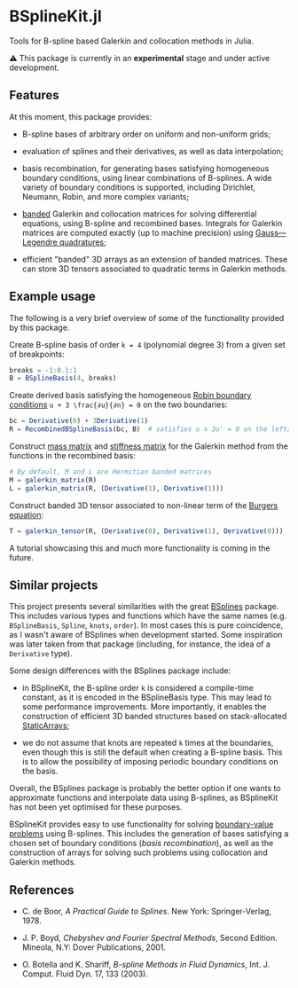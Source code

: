 # BSplineKit.jl

Tools for B-spline based Galerkin and collocation methods in Julia.

⚠ This package is currently in an **experimental** stage and under active
development.

## Features

At this moment, this package provides:

- B-spline bases of arbitrary order on uniform and non-uniform grids;

- evaluation of splines and their derivatives, as well as data interpolation;

- basis recombination, for generating bases satisfying homogeneous boundary
  conditions, using linear combinations of B-splines.
  A wide variety of boundary conditions is supported, including Dirichlet,
  Neumann, Robin, and more complex variants;

- [banded](https://github.com/JuliaMatrices/BandedMatrices.jl) Galerkin and
  collocation matrices for solving differential equations, using B-spline and
  recombined bases.
  Integrals for Galerkin matrices are computed exactly (up to machine
  precision) using [Gauss—Legendre
  quadratures](https://github.com/JuliaApproximation/FastGaussQuadrature.jl);

- efficient "banded" 3D arrays as an extension of banded matrices.
  These can store 3D tensors associated to quadratic terms in Galerkin methods.

## Example usage

The following is a very brief overview of some of the functionality provided
by this package.

Create B-spline basis of order ``k = 4`` (polynomial degree 3) from a given
set of breakpoints:

```julia
breaks = -1:0.1:1
B = BSplineBasis(4, breaks)
```

Create derived basis satisfying the homogeneous [Robin boundary
conditions](https://en.wikipedia.org/wiki/Robin_boundary_condition)
``u + 3 \frac{∂u}{∂n} = 0`` on the two boundaries:

```julia
bc = Derivative(0) + 3Derivative(1)
R = RecombinedBSplineBasis(bc, B)  # satisfies u ∓ 3u' = 0 on the left/right boundary
```

Construct [mass matrix](https://en.wikipedia.org/wiki/Mass_matrix) and
[stiffness matrix](https://en.wikipedia.org/wiki/Stiffness_matrix) for
the Galerkin method from the functions in the recombined basis:

```julia
# By default, M and L are Hermitian banded matrices
M = galerkin_matrix(R)
L = galerkin_matrix(R, (Derivative(1), Derivative(1)))
```

Construct banded 3D tensor associated to non-linear term of the [Burgers
equation](https://en.wikipedia.org/wiki/Burgers%27_equation):

```julia
T = galerkin_tensor(R, (Derivative(0), Derivative(1), Derivative(0)))
```

A tutorial showcasing this and much more functionality is coming in the
future.

## Similar projects

This project presents several similarities with the great
[BSplines](https://github.com/sostock/BSplines.jl) package.
This includes various types and functions which have the same names (e.g.
`BSplineBasis`, `Spline`, `knots`, `order`).
In most cases this is pure coincidence, as I wasn't aware of BSplines when
development started.
Some inspiration was later taken from that package (including, for instance,
the idea of a `Derivative` type).

Some design differences with the BSplines package include:

- in BSplineKit, the B-spline order `k` is considered a compile-time
  constant, as it is encoded in the BSplineBasis type. This may lead to some
  performance improvements. More importantly, it enables the construction of
  efficient 3D banded structures based on stack-allocated
  [StaticArrays](https://github.com/JuliaArrays/StaticArrays.jl);

- we do not assume that knots are repeated `k` times at the boundaries, even
  though this is still the default when creating a B-spline basis.
  This is to allow the possibility of imposing periodic boundary conditions
  on the basis.

Overall, the BSplines package is probably the better option if one wants to
approximate functions and interpolate data using B-splines, as BSplineKit has
not been yet optimised for these purposes.

BSplineKit provides easy to use functionality for solving
[boundary-value problems](https://en.wikipedia.org/wiki/Boundary_value_problem)
using B-splines.
This includes the generation of bases satisfying a chosen set of boundary
conditions (*basis recombination*), as well as the construction of
arrays for solving such problems using collocation and Galerkin methods.

## References

- C. de Boor, *A Practical Guide to Splines*. New York: Springer-Verlag, 1978.

- J. P. Boyd, *Chebyshev and Fourier Spectral Methods*, Second Edition.
  Mineola, N.Y: Dover Publications, 2001.

- O. Botella and K. Shariff, *B-spline Methods in Fluid Dynamics*, Int. J. Comput.
  Fluid Dyn. 17, 133 (2003).
